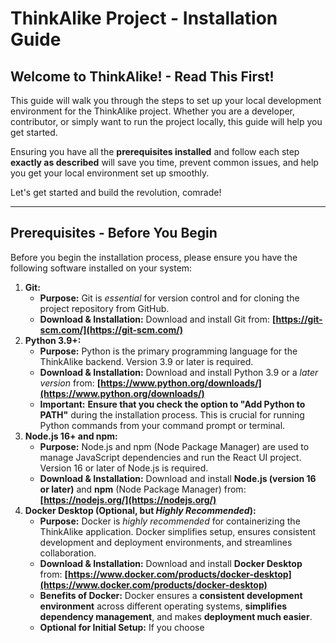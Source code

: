 # ThinkAlike Project - Installation Guide

## Welcome to ThinkAlike! - **Read This First!**

This guide will walk you through the steps to set up your local development environment for the ThinkAlike project. Whether you are a developer, contributor, or simply want to run the project locally, this guide will help you get started.

Ensuring you have all the **prerequisites installed** and follow each step **exactly as described** will save you time, prevent common issues, and help you get your local environment set up smoothly.

Let's get started and build the revolution, comrade!

---

## Prerequisites - **Before You Begin**

Before you begin the installation process, please ensure you have the following software installed on your system:

1.  **Git:**  
    *   **Purpose:** Git is *essential* for version control and for cloning the project repository from GitHub.
    *   **Download & Installation:** Download and install Git from: **[https://git-scm.com/](https://git-scm.com/)**
2.  **Python 3.9+:**  
    *   **Purpose:** Python is the primary programming language for the ThinkAlike backend. Version 3.9 or later is required.
    *   **Download & Installation:** Download and install Python 3.9 or a *later version* from: **[https://www.python.org/downloads/](https://www.python.org/downloads/)**
    *   **Important:** **Ensure that you check the option to "Add Python to PATH"** during the installation process. This is crucial for running Python commands from your command prompt or terminal.
3.  **Node.js 16+ and npm:**  
    *   **Purpose:** Node.js and npm (Node Package Manager) are used to manage JavaScript dependencies and run the React UI project. Version 16 or later of Node.js is required.
    *   **Download & Installation:** Download and install **Node.js (version 16 or later)** and **npm** (Node Package Manager) from: **[https://nodejs.org/](https://nodejs.org/)**
4.  **Docker Desktop (Optional, but *Highly Recommended*):**  
    *   **Purpose:** Docker is *highly recommended* for containerizing the ThinkAlike application. Docker simplifies setup, ensures consistent development and deployment environments, and streamlines collaboration.
    *   **Download & Installation:** Download and install **Docker Desktop** from: **[https://www.docker.com/products/docker-desktop](https://www.docker.com/products/docker-desktop)**
    *   **Benefits of Docker:** Docker ensures a **consistent development environment** across different operating systems, **simplifies dependency management**, and makes **deployment much easier**.
    *   **Optional for Initial Setup:** If you choose
